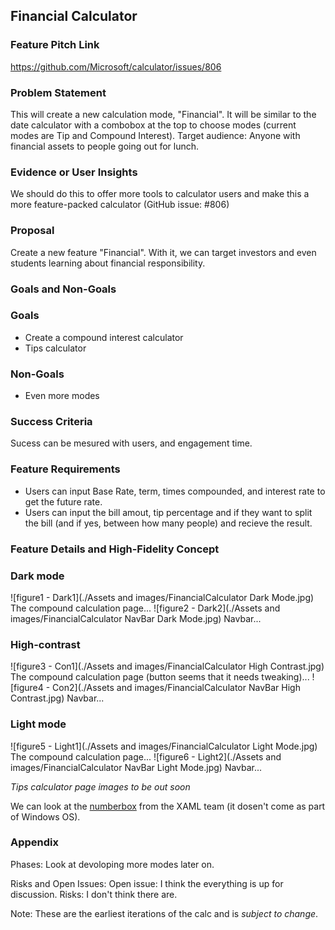 ## Financial Calculator
<!-- Update with a concise title describing your feature. -->

### Feature Pitch Link
https://github.com/Microsoft/calculator/issues/806

### Problem Statement
This will create a new calculation mode, "Financial". It will be similar to the date calculator with a combobox at the top to choose modes (current modes are Tip and Compound Interest). Target audience: Anyone with financial assets to people going out for lunch.

### Evidence or User Insights
We should do this to offer more tools to calculator users and make this a more feature-packed calculator (GitHub issue: #806)

### Proposal
Create a new feature "Financial". With it, we can target investors and even students learning about financial responsibility.

### Goals and Non-Goals
### Goals
* Create a compound interest calculator
* Tips calculator

### Non-Goals
* Even more modes

### Success Criteria
Sucess can be mesured with users, and engagement time.

### Feature Requirements
* Users can input Base Rate, term, times compounded, and interest rate to get the future rate.
* Users can input the bill amout, tip percentage and if they want to split the bill (and if yes, between how many people) and recieve the result.

### Feature Details and High-Fidelity Concept
### Dark mode
![figure1 - Dark1](./Assets and images/FinancialCalculator Dark Mode.jpg)
The compound calculation page...
![figure2 - Dark2](./Assets and images/FinancialCalculator NavBar Dark Mode.jpg)
Navbar...

### High-contrast
![figure3 - Con1](./Assets and images/FinancialCalculator High Contrast.jpg)
The compound calculation page (button seems that it needs tweaking)...
![figure4 - Con2](./Assets and images/FinancialCalculator NavBar High Contrast.jpg)
Navbar...

### Light mode
![figure5 - Light1](./Assets and images/FinancialCalculator Light Mode.jpg)
The compound calculation page...
![figure6 - Light2](./Assets and images/FinancialCalculator NavBar Light Mode.jpg)
Navbar...

_Tips calculator page images to be out soon_

We can look at the [numberbox](https://github.com/microsoft/microsoft-ui-xaml-specs/blob/master/active/NumberBox/NumberBox.md#:~:text=Xaml%20has%20a%20TextBox%20control%20for%20text%20input%2C,not%20as%20part%20of%20the%20Windows%20OS.%20Description) from the XAML team (it dosen't come as part of Windows OS).

### Appendix
Phases:
Look at devoloping more modes later on.

Risks and Open Issues:
Open issue: I think the everything is up for discussion. 
Risks: I don't think there are.


Note: These are the earliest iterations of the calc and is _subject to change_.

